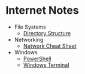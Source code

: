 # Internet Notes

* File Systems
  * [Directory Structure](file-systems/directory-structure.md)
* Networking
  * [Network Cheat Sheet](https://bitmand.dk/workbench/networking)
* Windows
  * [PowerShell](windows/powershell/README.md)
  * [Windows Terminal](windows/terminal/README.md)

